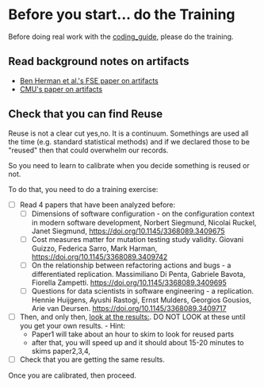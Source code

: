 # Before you start... do the Training

Before doing real work with the [coding_guide](coding_guide.md), please do the training.

## Read background notes on artifacts

- [Ben Herman et al.'s FSE paper on artifacts](https://dl.acm.org/doi/10.1145/3368089.3409767)
- [CMU's  paper on artifacts](https://arxiv.org/pdf/2008.01046.pdf])

## Check that you can find Reuse

Reuse is not a clear cut yes,no. It is a continuum. Somethings are used all the time (e.g. standard statistical methods) and if we declared those to  be "reused" then that could overwhelm our records.

So you need to learn to calibrate when you decide something is reused or not.

To do that, you need to do a training exercise:
- [ ] Read 4 papers that have been analyzed before:
	- [ ] Dimensions of software configuration - on the configuration context in modern software development, Norbert Siegmund, Nicolai Ruckel, Janet Siegmund, https://doi.org/10.1145/3368089.3409675
	- [ ] Cost measures matter for mutation testing study validity. Giovani Guizzo, Federica Sarro, Mark Harman, https://doi.org/10.1145/3368089.3409742
	- [ ] On the relationship between refactoring actions and bugs - a differentiated replication. Massimiliano Di Penta, Gabriele Bavota, Fiorella Zampetti. https://doi.org/10.1145/3368089.3409695
	- [ ] Questions for data scientists in software engineering - a replication. Hennie Huijgens, Ayushi Rastogi, Ernst Mulders, Georgios Gousios, Arie van Deursen. https://doi.org/10.1145/3368089.3409717
- [ ] Then, and only then, [look at the results:](results-sample.csv). DO NOT LOOK at these until you get your own results.
	  - Hint: 
     - Paper1 will take about an hour to skim to look for reused parts
     - after that, you will speed up and it should about 15-20 minutes to skims paper2,3,4,
- [ ] Check that you are getting the same results.

Once you are calibrated, then proceed. 
